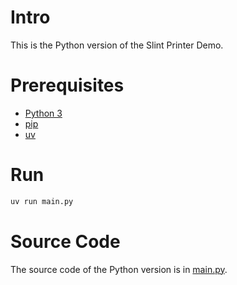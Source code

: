 <!-- Copyright © SixtyFPS GmbH <info@slint.dev> ; SPDX-License-Identifier: MIT -->

# Intro

This is the Python version of the Slint Printer Demo.

# Prerequisites

 * [Python 3](https://python.org/)
 * [pip](https://pypi.org/project/pip/)
 * [uv](https://docs.astral.sh/uv/)

# Run

```bash
uv run main.py
```

# Source Code

The source code of the Python version is in [main.py](main.py).
